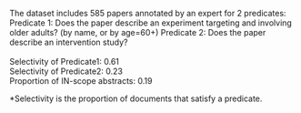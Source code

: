 The dataset includes 585 papers annotated by an expert for 2 predicates: Predicate 1: Does the paper describe an experiment targeting and involving older adults? (by name, or by age=60+) Predicate 2: Does the paper describe an intervention study?
<br/> <br/>
Selectivity of Predicate1: 0.61<br/>
Selectivity of Predicate2: 0.23<br/>
Proportion of IN-scope abstracts: 0.19

*Selectivity is the proportion of documents that satisfy a predicate.
